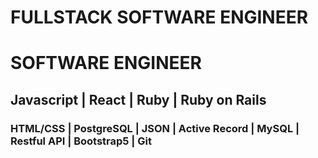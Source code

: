 # FULLSTACK SOFTWARE ENGINEER
# SOFTWARE ENGINEER
## Javascript | React | Ruby | Ruby on Rails
### HTML/CSS | PostgreSQL | JSON | Active Record | MySQL | Restful API | Bootstrap5 | Git 

